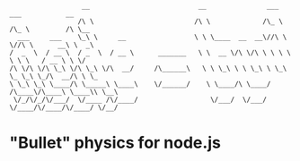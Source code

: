                       __                           __               ___    ___           __      
                     /\ \                         /\ \             /\_ \  /\_ \         /\ \__   
      ___     ___    \_\ \     __                 \ \ \____  __  __\//\ \ \//\ \      __\ \  _\  
    /  _  \  / __ \  / _  \  / __ \      _______   \ \  __ \/\ \/\ \ \ \ \  \ \ \   / __ \ \ \/  
    /\ \/\ \/\ \_\ \/\ \_\ \/\  __/     /\______\   \ \ \_\ \ \ \_\ \ \_\ \_ \_\ \_/\  __/\ \ \_ 
    \ \_\ \_\ \____/\ \_____\ \____\    \/______/    \ \____/\ \____/ /\____\/\____\ \____\\ \__\
     \/_/\/_/\/___/  \/____ /\/____/                  \/___/  \/___/  \/____/\/____/\/____/ \/__/

# "Bullet" physics for node.js